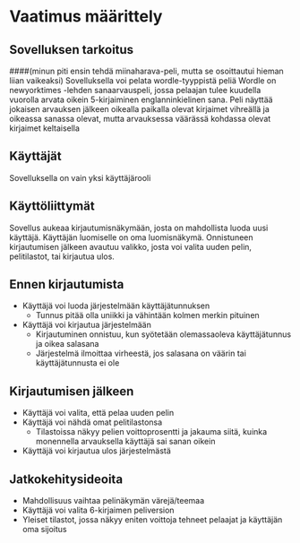 # Vaatimus määrittely

## Sovelluksen tarkoitus
####(minun piti ensin tehdä miinaharava-peli, mutta se osoittautui hieman liian vaikeaksi)
Sovelluksella voi pelata wordle-tyyppistä peliä
Wordle on newyorktimes -lehden sanaarvauspeli, jossa pelaajan tulee kuudella vuorolla arvata oikein 5-kirjaiminen 
englanninkielinen sana. Peli näyttää jokaisen arvauksen jälkeen oikealla paikalla olevat kirjaimet vihreällä ja oikeassa sanassa olevat, mutta arvauksessa väärässä kohdassa olevat kirjaimet keltaisella

## Käyttäjät
Sovelluksella on vain yksi käyttäjärooli

## Käyttöliittymät
Sovellus aukeaa kirjautumisnäkymään, josta on mahdollista luoda uusi käyttäjä. Käyttäjän luomiselle 
on oma luomisnäkymä. Onnistuneen kirjautumisen jälkeen avautuu valikko, josta voi valita uuden pelin, pelitilastot, tai kirjautua ulos. 


## Ennen kirjautumista
- Käyttäjä voi luoda järjestelmään käyttäjätunnuksen
   - Tunnus pitää olla uniikki ja vähintään kolmen merkin pituinen
- Käyttäjä voi kirjautua järjestelmään
   - Kirjautuminen onnistuu, kun syötetään olemassaoleva käyttäjätunnus ja oikea salasana
   - Järjestelmä ilmoittaa virheestä, jos salasana on väärin tai käyttäjätunnusta ei ole

## Kirjautumisen jälkeen
- Käyttäjä voi valita, että pelaa uuden pelin
- Käyttäjä voi nähdä omat pelitilastonsa
   - Tilastoissa näkyy pelien voittoprosentti ja jakauma siitä, kuinka monennella arvauksella käyttäjä sai sanan        oikein
- Käyttäjä voi kirjautua ulos järjestelmästä

## Jatkokehitysideoita
- Mahdollisuus vaihtaa pelinäkymän värejä/teemaa
- Käyttäjä voi valita 6-kirjaimen peliversion
- Yleiset tilastot, jossa näkyy eniten voittoja tehneet pelaajat ja käyttäjän oma sijoitus

